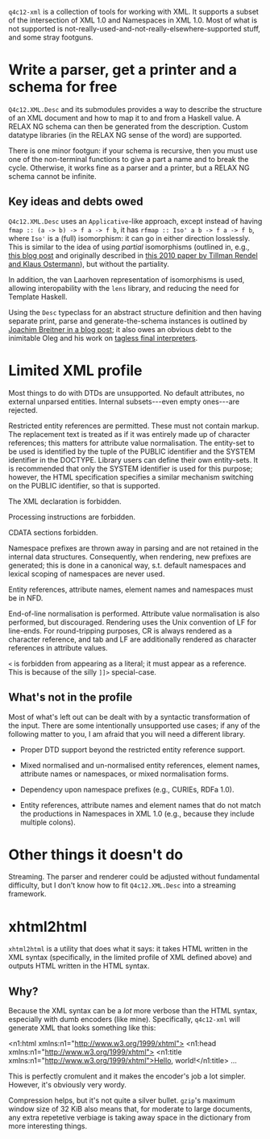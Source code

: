 `q4c12-xml` is a collection of tools for working with XML. It supports a subset of the intersection of XML 1.0 and Namespaces in XML 1.0. Most of what is not supported is not-really-used-and-not-really-elsewhere-supported stuff, and some stray footguns.

Write a parser, get a printer and a schema for free
===================================================

`Q4c12.XML.Desc` and its submodules provides a way to describe the structure of an XML document and how to map it to and from a Haskell value. A RELAX NG schema can then be generated from the description. Custom datatype libraries (in the RELAX NG sense of the word) are supported.

There is one minor footgun: if your schema is recursive, then you must use one of the non-terminal functions to give a part a name and to break the cycle. Otherwise, it works fine as a parser and a printer, but a RELAX NG schema cannot be infinite.

Key ideas and debts owed
------------------------

`Q4c12.XML.Desc` uses an `Applicative`-like approach, except instead of having `fmap :: (a -> b) -> f a -> f b`, it has `rfmap :: Iso' a b -> f a -> f b`, where `Iso'` is a (full) isomorphism: it can go in either direction losslessly. This is similar to the idea of using *partial* isomorphisms (outlined in, e.g., [this blog post](http://ponies.io/posts/2015-03-01-round-tripping-balls-json-1.html) and originally described in [this 2010 paper by Tillman Rendel and Klaus Ostermann](http://www.informatik.uni-marburg.de/~rendel/unparse/rendel10invertible.pdf)), but without the partiality.

In addition, the van Laarhoven representation of isomorphisms is used, allowing interopability with the `lens` library, and reducing the need for Template Haskell.

Using the `Desc` typeclass for an abstract structure definition and then having separate print, parse and generate-the-schema instances is outlined by [Joachim Breitner in a blog post](http://www.joachim-breitner.de/blog/710-Showcasing_Applicative); it also owes an obvious debt to the inimitable Oleg and his work on [tagless final interpreters](http://okmij.org/ftp/tagless-final/index.html).

Limited XML profile
===================

Most things to do with DTDs are unsupported. No default attributes, no external unparsed entities. Internal subsets---even empty ones---are rejected.

Restricted entity references are permitted. These must not contain markup. The replacement text is treated as if it was entirely made up of character references; this matters for attribute value normalisation. The entity-set to be used is identified by the tuple of the PUBLIC identifier and the SYSTEM identifier in the DOCTYPE. Library users can define their own entity-sets. It is recommended that only the SYSTEM identifier is used for this purpose; however, the HTML specification specifies a similar mechanism switching on the PUBLIC identifier, so that is supported.

The XML declaration is forbidden.

Processing instructions are forbidden.

CDATA sections forbidden.

Namespace prefixes are thrown away in parsing and are not retained in the internal data structures. Consequently, when rendering, new prefixes are generated; this is done in a canonical way, s.t. default namespaces and lexical scoping of namespaces are never used.

Entity references, attribute names, element names and namespaces must be in NFD.

End-of-line normalisation is performed. Attribute value normalisation is also performed, but discouraged. Rendering uses the Unix convention of LF for line-ends. For round-tripping purposes, CR is always rendered as a character reference, and tab and LF are additionally rendered as character references in attribute values.

`<` is forbidden from appearing as a literal; it must appear as a reference. This is because of the silly `]]>` special-case.

What's not in the profile
-------------------------

Most of what's left out can be dealt with by a syntactic transformation of the input. There are some intentionally unsupported use cases; if any of the following matter to you, I am afraid that you will need a different library.

* Proper DTD support beyond the restricted entity reference support.

* Mixed normalised and un-normalised entity references, element names, attribute names or namespaces, or mixed normalisation forms.

* Dependency upon namespace prefixes (e.g., CURIEs, RDFa 1.0).

* Entity references, attribute names and element names that do not match the productions in Namespaces in XML 1.0 (e.g., because they include multiple colons).

Other things it doesn't do
==========================

Streaming. The parser and renderer could be adjusted without fundamental difficulty, but I don't know how to fit `Q4c12.XML.Desc` into a streaming framework.

xhtml2html
==========

`xhtml2html` is a utility that does what it says: it takes HTML written in the XML syntax (specifically, in the limited profile of XML defined above) and outputs HTML written in the HTML syntax.

Why?
----

Because the XML syntax can be a *lot* more verbose than the HTML syntax, especially with dumb encoders (like mine). Specifically, `q4c12-xml` will generate XML that looks something like this:

  <n1:html xmlns:n1="http://www.w3.org/1999/xhtml">
    <n1:head xmlns:n1="http://www.w3.org/1999/xhtml">
      <n1:title xmlns:n1="http://www.w3.org/1999/xhtml">Hello, world!</n1:title>
  ...

This is perfectly cromulent and it makes the encoder's job a lot simpler. However, it's obviously very wordy.

Compression helps, but it's not quite a silver bullet. `gzip`'s maximum window size of 32 KiB also means that, for moderate to large documents, any extra repetetive verbiage is taking away space in the dictionary from more interesting things.
